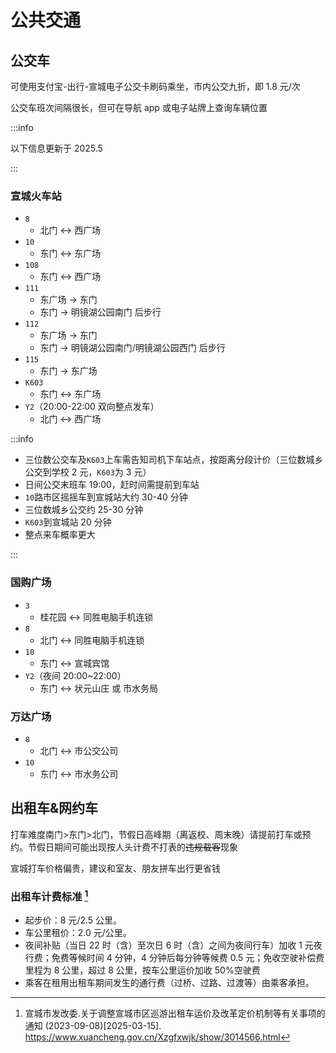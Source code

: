 # 公共交通

## 公交车

可使用支付宝-出行-宣城电子公交卡刷码乘坐，市内公交九折，即 1.8 元/次

公交车班次间隔很长，但可在导航 app 或电子站牌上查询车辆位置

:::info

以下信息更新于 2025.5

:::

### 宣城火车站

- `8`
  - 北门 ↔ 西广场
- `10`
  - 东门 ↔ 东广场
- `108`
  - 东门 ↔ 西广场
- `111`
  - 东广场 → 东门
  - 东门 → 明镜湖公园南门 后步行
- `112`
  - 东广场 → 东门
  - 东门 → 明镜湖公园南门/明镜湖公园西门 后步行
- `115`
  - 东门 → 东广场
- `K603`
  - 东门 ↔ 东广场
- `Y2`（20:00-22:00 双向整点发车）
  - 北门 ↔ 西广场

:::info

- 三位数公交车及`K603`上车需告知司机下车站点，按距离分段计价（三位数城乡公交到学校 2 元，`K603`为 3 元）
- 日间公交末班车 19:00，赶时间需提前到车站
- `10`路市区摇摇车到宣城站大约 30-40 分钟
- 三位数城乡公交约 25-30 分钟
- `K603`到宣城站 20 分钟
- 整点来车概率更大

:::

### 国购广场

- `3`
  - 桂花园 ↔ 同胜电脑手机连锁
- `8`
  - 北门 ↔ 同胜电脑手机连锁
- `10`
  - 东门 ↔ 宣城宾馆
- `Y2`（夜间 20:00~22:00）
  - 东门 ↔ 状元山庄 或 市水务局

### 万达广场

- `8`
  - 北门 ↔ 市公交公司
- `10`
  - 东门 ↔ 市水务公司

## 出租车&网约车

打车难度南门>东门>北门，节假日高峰期（离返校、周末晚）请提前打车或预约。节假日期间可能出现按人头计费不打表的~~违规载客~~现象

宣城打车价格偏贵，建议和室友、朋友拼车出行更省钱

### 出租车计费标准 [^1]

- 起步价：8 元/2.5 公里。
- 车公里租价：2.0 元/公里。
- 夜间补贴（当日 22 时（含）至次日 6 时（含）之间为夜间行车）加收 1 元夜行费；免费等候时间 4 分钟，4 分钟后每分钟等候费 0.5 元；免收空驶补偿费里程为 8 公里，超过 8 公里，按车公里运价加收 50%空驶费
- 乘客在租用出租车期间发生的通行费（过桥、过路、过渡等）由乘客承担。

[^1]:
    宣城市发改委.关于调整宣城市区巡游出租车运价及改革定价机制等有关事项的通知 (2023-09-08)\[2025-03-15].  
    <https://www.xuancheng.gov.cn/Xzgfxwjk/show/3014566.html>
